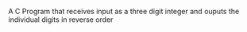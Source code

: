 A C Program that receives input as a three digit integer and ouputs the individual digits in reverse order
